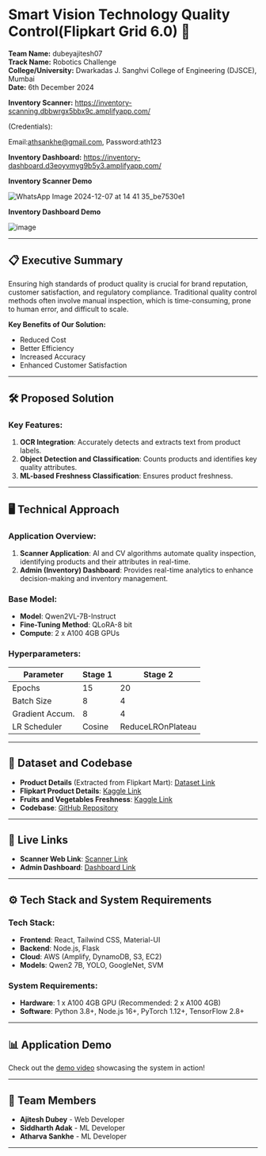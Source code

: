 


# Smart Vision Technology Quality Control(Flipkart Grid 6.0) 🚀

**Team Name:** dubeyajitesh07  
**Track Name:** Robotics Challenge  
**College/University:** Dwarkadas J. Sanghvi College of Engineering (DJSCE), Mumbai  
**Date:** 6th December 2024  

**Inventory Scanner:** https://inventory-scanning.dbbwrgx5bbx9c.amplifyapp.com/

(Credentials):

Email:athsankhe@gmail.com, Password:ath123

**Inventory Dashboard:** https://inventory-dashboard.d3eoyvmyg9b5y3.amplifyapp.com/


**Inventory Scanner Demo**

![WhatsApp Image 2024-12-07 at 14 41 35_be7530e1](https://github.com/user-attachments/assets/07a203cc-6495-47c1-8328-3e580d5cc0c6)


**Inventory Dashboard Demo**

![image](https://github.com/user-attachments/assets/21d1333a-5890-4277-b011-117f8a4bd939)

---

## 📋 Executive Summary

Ensuring high standards of product quality is crucial for brand reputation, customer satisfaction, and regulatory compliance. Traditional quality control methods often involve manual inspection, which is time-consuming, prone to human error, and difficult to scale.

**Key Benefits of Our Solution:**
- Reduced Cost
- Better Efficiency
- Increased Accuracy
- Enhanced Customer Satisfaction

---

## 🛠️ Proposed Solution

### Key Features:
1. **OCR Integration**: Accurately detects and extracts text from product labels.
2. **Object Detection and Classification**: Counts products and identifies key quality attributes.
3. **ML-based Freshness Classification**: Ensures product freshness.

---

## 🖥️ Technical Approach

### Application Overview:
1. **Scanner Application**: AI and CV algorithms automate quality inspection, identifying products and their attributes in real-time.
2. **Admin (Inventory) Dashboard**: Provides real-time analytics to enhance decision-making and inventory management.

### Base Model:
- **Model**: Qwen2VL-7B-Instruct  
- **Fine-Tuning Method**: QLoRA-8 bit  
- **Compute**: 2 x A100 4GB GPUs  

### Hyperparameters:
| Parameter       | Stage 1 | Stage 2 |
|-----------------|----------|---------|
| Epochs          | 15       | 20      |
| Batch Size      | 8        | 4       |
| Gradient Accum. | 8        | 4       |
| LR Scheduler    | Cosine   | ReduceLROnPlateau |

---

## 💾 Dataset and Codebase

- **Product Details** (Extracted from Flipkart Mart): [Dataset Link](https://drive.google.com/drive/u/0/folders/1SqKRgCrPiJo3BuzA9sP5YeTHPCoNNxWB)
- **Flipkart Product Details**: [Kaggle Link](https://www.kaggle.com/datasets/PromptCloudHQ/flipkart-products)
- **Fruits and Vegetables Freshness**: [Kaggle Link](https://www.kaggle.com/datasets/muhriddinmuxiddinov/fruits-and-vegetables-dataset)
- **Codebase**: [GitHub Repository](https://github.com/Ajitesh72/Flipkart_Grid_6.0)

---

## 🔗 Live Links

- **Scanner Web Link**: [Scanner Link](https://inventory-scanning.dbbwrgx5bbx9c.amplifyapp.com/)  
- **Admin Dashboard**: [Dashboard Link](https://inventory-dashboard.d3eoyvmyg9b5y3.amplifyapp.com/)  

---

## ⚙️ Tech Stack and System Requirements

### Tech Stack:
- **Frontend**: React, Tailwind CSS, Material-UI
- **Backend**: Node.js, Flask
- **Cloud**: AWS (Amplify, DynamoDB, S3, EC2)
- **Models**: Qwen2 7B, YOLO, GoogleNet, SVM

### System Requirements:
- **Hardware**: 1 x A100 4GB GPU (Recommended: 2 x A100 4GB)
- **Software**: Python 3.8+, Node.js 16+, PyTorch 1.12+, TensorFlow 2.8+

---

## 📊 Application Demo

Check out the [demo video](https://docs.google.com/file/d/1STmaKN67HQ5qhONIzjDxvkorOPxc9-Up/preview) showcasing the system in action!

---

## 👥 Team Members
- **Ajitesh Dubey** - Web Developer  
- **Siddharth Adak** - ML Developer  
- **Atharva Sankhe** - ML Developer

---



